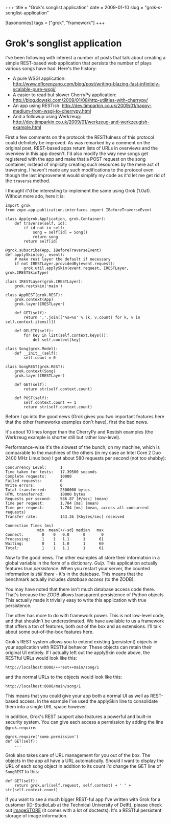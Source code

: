 +++
title = "Grok's songlist application"
date = 2009-01-10
slug = "grok-s-songlist-application"

[taxonomies]
tags = ["grok", "framework"]
+++

# Grok's songlist application

I've been following with interest a number of posts that talk about
creating a simple REST-based web application that persists the number of
plays various songs have had. Here's the history:

- A pure WSGI application:
  <http://www.eflorenzano.com/blog/post/writing-blazing-fast-infinitely-scalable-pure-wsgi/>
- A easier to read but slower CherryPy application:
  <http://blog.dowski.com/2009/01/08/http-utilities-with-cherrypy/>
- An app using RESTish:
  <http://dev.timparkin.co.uk/2009/01/happy-medium-from-wsgi-to-cherrypy.html>
- And a followup using Werkzeug:
  <http://dev.timparkin.co.uk/2009/01/werkzeug-and-werkzeugish-example.html>

First a few comments on the protocol: the RESTfulness of this protocol
could definitely be improved. As was remarked by a comment on the
original post, REST-based apps return lists of URLs in overviews and the
overview in this app doesn't. I'd also modify the way new songs get
registered with the app and make that a POST request on the song
container, instead of implicity creating such resources by the mere act
of traversing. I haven't made any such modifications to the protocol
even though the last improvement would simplify my code as it'd let me
get rid of the `traverse` method.

I thought it'd be interesting to implement the same using Grok (1.0a1).
Without more ado, here it is:

    import grok
    from zope.app.publication.interfaces import IBeforeTraverseEvent

    class App(grok.Application, grok.Container):
        def traverse(self, id):
            if id not in self:
                song = self[id] = Song()
                return song
            return self[id]

    @grok.subscribe(App, IBeforeTraverseEvent)
    def applySkin(obj, event):
        # make rest layer the default if necessary
        if not IRESTLayer.providedBy(event.request):
            grok.util.applySkin(event.request, IRESTLayer, grok.IRESTSkinType)

    class IRESTLayer(grok.IRESTLayer):
        grok.restskin('main')

    class AppREST(grok.REST):
        grok.context(App)
        grok.layer(IRESTLayer)

        def GET(self):
            return ','.join(['%s=%s' % (k, v.count) for k, v in self.context.items()])

        def DELETE(self):
            for key in list(self.context.keys()):
                del self.context[key]

    class Song(grok.Model):
        def __init__(self):
            self.count = 0

    class SongREST(grok.REST):
        grok.context(Song)
        grok.layer(IRESTLayer)

        def GET(self):
            return str(self.context.count)

        def POST(self):
            self.context.count += 1
            return str(self.context.count)

Before I go into the good news (Grok gives you two important features
here that the other frameworks examples don't have), first the bad news.

It's about 10 lines longer than the CherryPy and Restish examples (the
Werkzeug example is shorter still but rather low-level).

Performance-wise it's the slowest of the bunch, on my machine, which is
comparable to the machines of the others (in my case an Intel Core 2 Duo
2400 MHz Linux box) I get about 580 requests per second (not too
shabby):

    Concurrency Level:      1
    Time taken for tests:   17.39500 seconds
    Complete requests:      10000
    Failed requests:        0
    Write errors:           0
    Total transferred:      2500000 bytes
    HTML transferred:       10000 bytes
    Requests per second:    586.87 [#/sec] (mean)
    Time per request:       1.704 [ms] (mean)
    Time per request:       1.704 [ms] (mean, across all concurrent requests)
    Transfer rate:          143.26 [Kbytes/sec] received

    Connection Times (ms)
                  min  mean[+/-sd] median   max
    Connect:        0    0   0.0      0       0
    Processing:     1    1   1.1      1      61
    Waiting:        0    1   1.0      1      60
    Total:          1    1   1.1      1      61

Now to the good news. The other examples all store their information in
a global variable in the form of a dictionary. *Gulp*. This application
actually features *true persistence*. When you restart your server, the
counted information is *still there* - it's in the database. This means
that the benchmark actually includes *database access* (to the ZODB).

You may have noted that there isn't much database access code there.
That's because the ZODB allows transparent persistence of Python
objects. This actually made it trivially easy to write this application
with true persistence.

The other has more to do with framework power. This is not low-level
code, and that shouldn't be underestimated. We have available to us a
framework that offers a ton of features, both out of the box and as
extensions. I'll talk about some out-of-the-box features here.

Grok's REST system allows you to extend existing (persistent) objects in
your application with RESTful behavior. These objects can retain their
original UI entirely. If I actually left out the applySkin code above,
the RESTful URLs would look like this:

    http://localhost:8080/++rest++main/song/1

and the normal URLs to the objects would look like this:

    http://localhost:8080/main/song/1

This means that you could give your app both a normal UI as well as
REST-based access. In the example I've used the applySkin line to
consolidate them into a single URL space however.

In addition, Grok's REST support also features a powerful and built-in
security system. You can give each access a permission by adding the
line `@grok.require`:

    @grok.require('some.permission')
    def GET(self):
        ...

Grok also takes care of URL management for you out of the box. The
objects in the app all have a URL automatically. Should I want to
display the URL of each song object in addition to its count I'd change
the GET line of `SongREST` to this:

    def GET(self):
        return grok.url(self.request, self.context) + ' ' + str(self.context.count)

If you want to see a much bigger REST-ful app I've written with Grok for
a customer (ID-StudioLab at the Technical University of Delft), please
check out [imageSTORE](http://code.google.com/p/imagestore/) (it comes
with a lot of doctests). It's a RESTful persistent storage of image
information.
